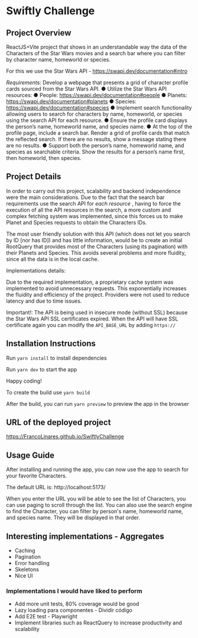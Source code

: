 # Swiftly Challenge

## Project Overview

ReactJS+Vite project that shows in an understandable way the data of the Characters of the Star Wars movies and a search bar where you can filter by character name, homeworld or species.

For this we use the Star Wars API - https://swapi.dev/documentation#intro

_Requirements:_
Develop a webpage that presents a grid of character profile cards sourced from the Star Wars API.
● Utilize the Star Wars API resources:
● People: https://swapi.dev/documentation#people
● Planets: https://swapi.dev/documentation#planets
● Species: https://swapi.dev/documentation#species
● Implement search functionality allowing users to search for characters by name, homeworld, or species using the search API for each resource.
● Ensure the profile card displays the person’s name, homeworld name, and species name.
● At the top of the profile page, include a search bar. Render a grid of profile cards that match the reflected search. If there are no results, show a message stating there are no results.
● Support both the person’s name, homeworld name, and species as searchable criteria. Show the results for a person’s name first, then homeworld, then species.

## Project Details

In order to carry out this project, scalability and backend independence were the main considerations.
Due to the fact that the search bar requirements use the search API for _each resource_ , having to force the execution of all the API resources in the search, a more custom and complex fetching system was implemented, since this forces us to make Planet and Species requests to obtain the Characters IDs.

The most user friendly solution with this API (which does not let you search by ID [nor has ID]) and has little information, would be to create an initial RootQuery that provides most of the Characters (using its pagination) with their Planets and Species.
This avoids several problems and more fluidity, since all the data is in the local cache.

Implementations details:

Due to the required implementation, a proprietary cache system was implemented to avoid unnecessary requests.
This exponentially increases the fluidity and efficiency of the project.
Providers were not used to reduce latency and due to time issues.

Important!: The API is being used in insecure mode (without SSL) because the Star Wars API SSL certificates expired.
When the API will have SSL certificate again you can modify the `API_BASE_URL` by adding `https://`

## Installation Instructions

Run `yarn install` to install dependencies

Run `yarn dev` to start the app

Happy coding!

To create the build use `yarn build`

After the build, you can run `yarn preview` to preview the app in the browser

## URL of the deployed project

https://FrancoLinares.github.io/SwiftlyChallenge

## Usage Guide

After installing and running the app, you can now use the app to search for your favorite Characters.

The default URL is: http://localhost:5173/

When you enter the URL you will be able to see the list of Characters, you can use paging to scroll through the list.
You can also use the search engine to find the Character, you can filter by person's name, homeworld name, and species name. They will be displayed in that order.

## Interesting implementations - Aggregates

- Caching
- Pagination
- Error handling
- Skeletons
- Nice UI

### Implementations I would have liked to perform

- Add more unit tests, 80% coverage would be good
- Lazy loading para componentes - Dividir código
- Add E2E test - Playwright
- Implement libraries such as ReactQuery to increase productivity and scalability
